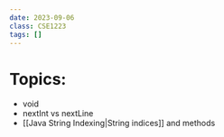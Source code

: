 ```yaml
---
date: 2023-09-06
class: CSE1223
tags: []
---
```

# Topics:
- void
- nextInt vs nextLine
- [[Java String Indexing|String indices]] and methods


   